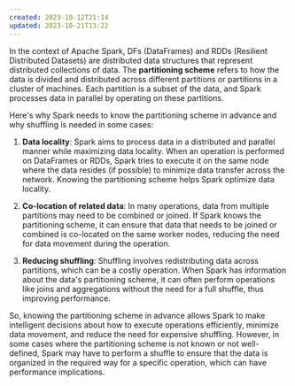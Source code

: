 ```yaml
---
created: 2023-10-12T21:14
updated: 2023-10-21T13:22
---
```



In the context of Apache Spark, DFs (DataFrames) and RDDs (Resilient Distributed Datasets) are distributed data structures that represent distributed collections of data. The **partitioning scheme** refers to how the data is divided and distributed across different partitions or partitions in a cluster of machines. Each partition is a subset of the data, and Spark processes data in parallel by operating on these partitions.

Here's why Spark needs to know the partitioning scheme in advance and why shuffling is needed in some cases:

1. **Data locality**: Spark aims to process data in a distributed and parallel manner while maximizing data locality. When an operation is performed on DataFrames or RDDs, Spark tries to execute it on the same node where the data resides (if possible) to minimize data transfer across the network. Knowing the partitioning scheme helps Spark optimize data locality.
    
2. **Co-location of related data**: In many operations, data from multiple partitions may need to be combined or joined. If Spark knows the partitioning scheme, it can ensure that data that needs to be joined or combined is co-located on the same worker nodes, reducing the need for data movement during the operation.
    
3. **Reducing shuffling**: Shuffling involves redistributing data across partitions, which can be a costly operation. When Spark has information about the data's partitioning scheme, it can often perform operations like joins and aggregations without the need for a full shuffle, thus improving performance.
    

So, knowing the partitioning scheme in advance allows Spark to make intelligent decisions about how to execute operations efficiently, minimize data movement, and reduce the need for expensive shuffling. However, in some cases where the partitioning scheme is not known or not well-defined, Spark may have to perform a shuffle to ensure that the data is organized in the required way for a specific operation, which can have performance implications.
